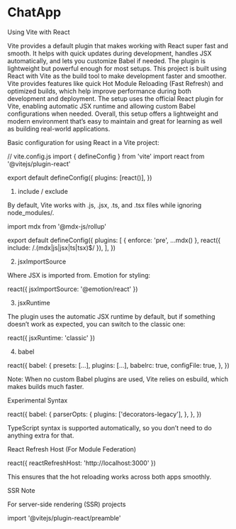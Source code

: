# ChatApp
Using Vite with React

Vite provides a default plugin that makes working with React super fast and smooth. It helps with quick updates during development, handles JSX automatically, and lets you customize Babel if needed. The plugin is lightweight but powerful enough for most setups.
This project is built using React with Vite as the build tool to make development faster and smoother. Vite provides features like quick Hot Module Reloading (Fast Refresh) and optimized builds, which help improve performance during both development and deployment. The setup uses the official React plugin for Vite, enabling automatic JSX runtime and allowing custom Babel configurations when needed. Overall, this setup offers a lightweight and modern environment that’s easy to maintain and great for learning as well as building real-world applications.


















Basic configuration for using React in a Vite project:

// vite.config.js
import { defineConfig } from 'vite'
import react from '@vitejs/plugin-react'

export default defineConfig({
  plugins: [react()],
})
1. include / exclude

By default, Vite works with .js, .jsx, .ts, and .tsx files while ignoring node_modules/.


import mdx from '@mdx-js/rollup'

export default defineConfig({
  plugins: [
    { enforce: 'pre', ...mdx() },
    react({ include: /\.(mdx|js|jsx|ts|tsx)$/ }),
  ],
})

2. jsxImportSource

Where JSX is imported from.
Emotion for styling:

react({ jsxImportSource: '@emotion/react' })

3. jsxRuntime

The plugin uses the automatic JSX runtime by default, but if something doesn’t work as expected, you can switch to the classic one:

react({ jsxRuntime: 'classic' })

4. babel

react({
  babel: {
    presets: [...],
    plugins: [...],
    babelrc: true,
    configFile: true,
  },
})


Note: When no custom Babel plugins are used, Vite relies on esbuild, which makes builds much faster.

Experimental Syntax

react({
  babel: {
    parserOpts: {
      plugins: ['decorators-legacy'],
    },
  },
})


TypeScript syntax is supported automatically, so you don’t need to do anything extra for that.

React Refresh Host (For Module Federation)


react({ reactRefreshHost: 'http://localhost:3000' })


This ensures that the hot reloading works across both apps smoothly.

SSR Note

For server-side rendering (SSR) projects 

import '@vitejs/plugin-react/preamble'
